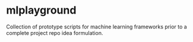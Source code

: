 # mlplayground
Collection of prototype scripts for machine learning frameworks prior to a complete project repo idea formulation.
